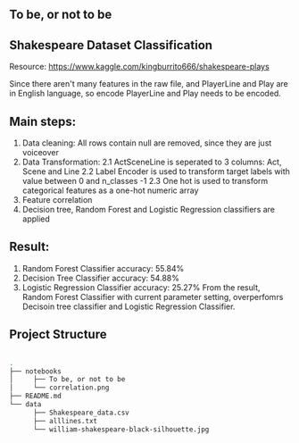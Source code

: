 ## To be, or not to be

## Shakespeare Dataset Classification

Resource: https://www.kaggle.com/kingburrito666/shakespeare-plays

Since there aren't many features in the raw file, and PlayerLine and Play are in English language, so encode PlayerLine and Play needs to be encoded.

## Main steps:
   1. Data cleaning: All rows contain null are removed, since they are just voiceover
   2. Data Transformation:
          2.1 ActSceneLine is seperated to 3 columns: Act, Scene and Line
          2.2 Label Encoder is used to transform target labels with value between 0 and
              n_classes -1
          2.3 One hot is used to transform categorical features as a one-hot numeric array
   3. Feature correlation
   4. Decision tree, Random Forest and Logistic Regression classifiers are applied

## Result:
   1. Random Forest Classifier accuracy: 55.84%
   2. Decision Tree Classifier accuracy: 54.88%
   3. Logistic Regression Classifier accuracy: 25.27%
From the result, Random Forest Classifier with current parameter setting, overperfomrs Decisoin tree classifier and Logistic Regression Classifier.

## Project Structure

```bash

.
├── notebooks
│     ├── To be, or not to be
│     └── correlation.png
├── README.md
└── data
      ├── Shakespeare_data.csv
      ├── alllines.txt
      └── william-shakespeare-black-silhouette.jpg
```
